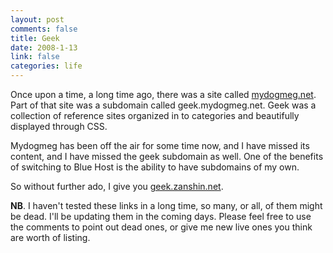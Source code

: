```yaml
--- 
layout: post
comments: false
title: Geek
date: 2008-1-13
link: false
categories: life
---
```

Once upon a time, a long time ago, there was a site called <a href="http://web.archive.org/web/*/http://mydogmeg.net" title="mydogmeg.net archive">mydogmeg.net</a>.  Part of that site was a subdomain called geek.mydogmeg.net.  Geek was a collection of reference sites organized in to categories and beautifully displayed through CSS.

Mydogmeg has been off the air for some time now, and I have missed its content, and I have missed the geek subdomain as well.  One of the benefits of switching to Blue Host is the ability to have subdomains of my own.

So without further ado, I give you <a href="http://geek.zanshin.net" title="geek.zanshin.net">geek.zanshin.net</a>.

<strong>NB</strong>. I haven't tested these links in a long time, so many, or all, of them might be dead.  I'll be updating them in the coming days.  Please feel free to use the comments to point out dead ones, or give me new live ones you think are worth of listing.
